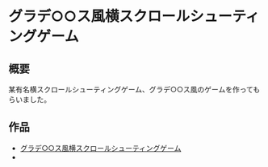 # グラデ○○ス風横スクロールシューティングゲーム

## 概要
某有名横スクロールシューティングゲーム、グラデ○○ス風のゲームを作ってもらいました。

## 作品
- [グラデ○○ス風横スクロールシューティングゲーム](./01.html)
- 

### 

